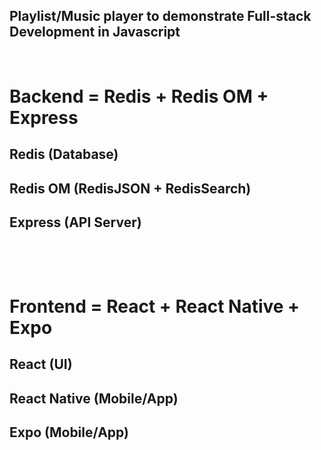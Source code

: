## Playlist/Music player to demonstrate Full-stack Development in Javascript
&nbsp;

# Backend = Redis + Redis OM + Express
## Redis (Database)
## Redis OM (RedisJSON + RedisSearch)
## Express (API Server)
&nbsp;

&nbsp;

# Frontend = React + React Native + Expo
## React (UI)
## React Native (Mobile/App)
## Expo (Mobile/App)
